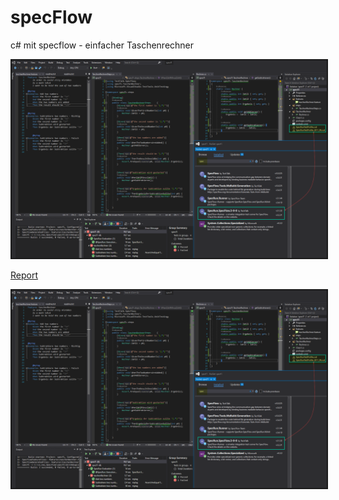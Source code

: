 # specFlow
c# mit specflow - einfacher Taschenrechner


<img src="specflow.png" border=2>

<a href="Report_2020-10-31.html">Report</a> 

<img src="Specflow.png" border=2>
 
